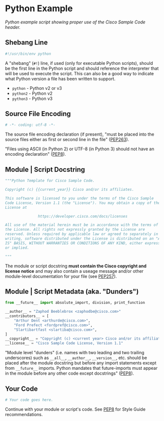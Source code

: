 # Python Example

_Python example script showing proper use of the Cisco Sample Code header._

## Shebang Line

```python
#!/usr/bin/env python
```

A "shebang" (`#!`) line, if used (only for executable Python scripts), should be the first line in the Python script and should reference the interpreter that will be used to execute the script.  This can also be a good way to indicate what Python version a file has been written to support.
  * `python` - Python v2 or v3
  * `python2` - Python v2
  * `python3` - Python v3

## Source File Encoding

```python
# -*- coding: utf-8 -*-
```

The source file encoding declaration (if present), "must be placed into the source files either as first or second line in the file" ([PEP263](https://www.python.org/dev/peps/pep-0263/#defining-the-encoding)).

"Files using ASCII (in Python 2) or UTF-8 (in Python 3) should not have an encoding declaration" ([PEP8](https://www.python.org/dev/peps/pep-0008/#source-file-encoding)).


## Module | Script Docstring

```python
"""Python Template for Cisco Sample Code.

Copyright (c) {{current_year}} Cisco and/or its affiliates.

This software is licensed to you under the terms of the Cisco Sample
Code License, Version 1.1 (the "License"). You may obtain a copy of the
License at

               https://developer.cisco.com/docs/licenses

All use of the material herein must be in accordance with the terms of
the License. All rights not expressly granted by the License are
reserved. Unless required by applicable law or agreed to separately in
writing, software distributed under the License is distributed on an "AS
IS" BASIS, WITHOUT WARRANTIES OR CONDITIONS OF ANY KIND, either express
or implied.

"""
```

The module or script docstring **must contain the Cisco copyright and license notice** and may also contain a useage message and/or other module-level documentation for your file (see [PEP257](https://www.python.org/dev/peps/pep-0257/#multi-line-docstrings)).


## Module | Script Metadata (aka. "Dunders")

```python
from __future__ import absolute_import, division, print_function

__author__ = "Zaphod Beeblebrox <zaphodbe@cisco.com>"
__contributors__ = [
    "Arthur Dent <arthurde@cisco.com>",
    "Ford Prefect <fordpref@cisco.com>",
    "Slartibartfast <slartiba@cisco.com>",
]
__copyright__ = "Copyright (c) <current year> Cisco and/or its affiliates."
__license__ = "Cisco Sample Code License, Version 1.1"
```

"Module level "dunders" (i.e. names with two leading and two trailing underscores) such as `__all__`, `__author__`, `__version__`, etc. should be placed after the module docstring but before any import statements except from `__future__` imports. Python mandates that future-imports must appear in the module before any other code except docstrings" ([PEP8](https://www.python.org/dev/peps/pep-0008/#module-level-dunder-names)).

## Your Code

```python
# Your code goes here.
```

Continue with your module or script's code.  See [PEP8](https://www.python.org/dev/peps/pep-0008/) for Style Guide recommendations.
